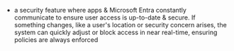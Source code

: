 - a security feature where apps & Microsoft Entra constantly communicate to ensure user access is up-to-date & secure. 
If something changes, like a user's location or security concern arises, the system can quickly adjust or block access in near real-time, ensuring policies are always enforced